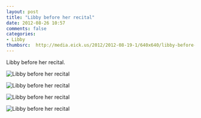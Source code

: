 ```yaml
---
layout: post
title: "Libby before her recital"
date: 2012-08-26 10:57
comments: false
categories: 
- Libby
thumbsrc:  http://media.eick.us/2012/2012-08-19-1/640x640/libby-before-recital16-2012-06-02at13-35-17.jpg
---
```

Libby before her recital.

![Libby before her recital](http://media.eick.us/media/photographs/2012/2012-08-19-1/libby-before-recital28-2012-06-02at13-38-34.jpg)


![Libby before her recital](http://media.eick.us/media/photographs/2012/2012-08-19-1/libby-before-recital16-2012-06-02at13-35-17.jpg)


![Libby before her recital](http://media.eick.us/media/photographs/2012/2012-08-19-1/libby-before-recital14-2012-06-02at13-34-59.jpg)


![Libby before her recital](http://media.eick.us/media/photographs/2012/2012-08-19-1/libby-before-recital9-2012-06-02at13-34-18.jpg)



